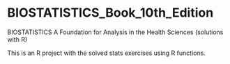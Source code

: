 # BIOSTATISTICS_Book_10th_Edition
BIOSTATISTICS A Foundation for Analysis in the Health Sciences (solutions with R)

This is an R project with the solved stats exercises using R functions.
